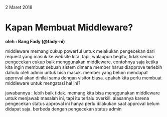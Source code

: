 2 Maret 2018

# Kapan Membuat Middleware?

**oleh : Bang Fady \(@fady-ni\)**

middleware memang cukup powerful untuk melakukan pengecekan dari request yang masuk ke website kita. tapi, walaupun begitu, tidak semua pengecekan cukup baik menggunakan middleware. contohnya saja ketika kita ingin membuat sebuah sistem dimana member harus diapprove terlebih dahulu oleh admin untuk bisa masuk. member yang belum mendapat approval akan dinilai sama dengan visitor biasa. apakah kita perlu membuat middleware untuk mengatasi hal ini?

jawabannya : lebih baik tidak. memang kita bisa menggunakan middleware untuk menjawab masalah ini, tapi itu terlalu overkill. alasannya karena pengecekan status approval ini hanya perlu dilakukan saat approval belum didapat saja. berbeda dengan pengecekan status admin

